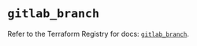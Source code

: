 # `gitlab_branch`

Refer to the Terraform Registry for docs: [`gitlab_branch`](https://registry.terraform.io/providers/gitlabhq/gitlab/17.0.1/docs/resources/branch).
